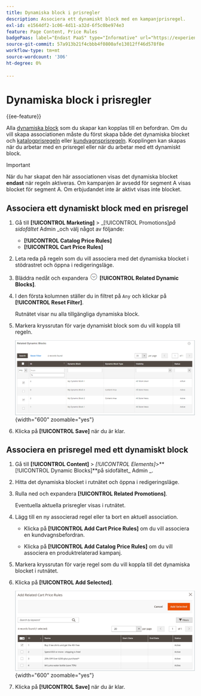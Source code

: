 ```yaml
---
title: Dynamiska block i prisregler
description: Associera ett dynamiskt block med en kampanjprisregel.
exl-id: e1564df2-1c06-4d11-a32d-6f5c0be974e3
feature: Page Content, Price Rules
badgePaas: label="Endast PaaS" type="Informative" url="https://experienceleague.adobe.com/en/docs/commerce/user-guides/product-solutions" tooltip="Gäller endast Adobe Commerce i molnprojekt (Adobe-hanterad PaaS-infrastruktur) och lokala projekt."
source-git-commit: 57a913b21f4cbbb4f0800afe13012ff46d578f8e
workflow-type: tm+mt
source-wordcount: '306'
ht-degree: 0%

---
```


# Dynamiska block i prisregler

{{ee-feature}}

Alla [dynamiska block](dynamic-blocks.md) som du skapar kan kopplas till en befordran. Om du vill skapa associationen måste du först skapa både det dynamiska blocket och [katalogprisregeln](../merchandising-promotions/price-rules-catalog.md) eller [kundvagnsprisregeln](../merchandising-promotions/price-rules-cart.md). Kopplingen kan skapas när du arbetar med en prisregel eller när du arbetar med ett dynamiskt block.

>[!IMPORTANT]
>
>När du har skapat den här associationen visas det dynamiska blocket **endast** när regeln aktiveras. Om kampanjen är avsedd för segment A visas blocket för segment A. Om erbjudandet inte är aktivt visas inte blocket.

## Associera ett dynamiskt block med en prisregel

1. Gå till **[!UICONTROL Marketing]** > _[!UICONTROL Promotions]_på sidofältet_ Admin _och välj något av följande:

   - **[!UICONTROL Catalog Price Rules]**
   - **[!UICONTROL Cart Price Rules]**

1. Leta reda på regeln som du vill associera med det dynamiska blocket i stödrastret och öppna i redigeringsläge.

1. Bläddra nedåt och expandera ![Expansionsväljaren](../assets/icon-display-expand.png) **[!UICONTROL Related Dynamic Blocks]**.

1. I den första kolumnen ställer du in filtret på `Any` och klickar på **[!UICONTROL Reset Filter]**.

   Rutnätet visar nu alla tillgängliga dynamiska block.

1. Markera kryssrutan för varje dynamiskt block som du vill koppla till regeln.

   ![Lägger till markerade dynamiska block](./assets/price-rule-cart-related-dynamic-blocks-any.png){width="600" zoomable="yes"}

1. Klicka på **[!UICONTROL Save]** när du är klar.

## Associera en prisregel med ett dynamiskt block

1. Gå till **[!UICONTROL Content]** > _[!UICONTROL Elements]_>**[!UICONTROL Dynamic Blocks]**på sidofältet_ Admin _.

1. Hitta det dynamiska blocket i rutnätet och öppna i redigeringsläge.

1. Rulla ned och expandera **[!UICONTROL Related Promotions]**.

   Eventuella aktuella prisregler visas i rutnätet.

1. Lägg till en ny associerad regel eller ta bort en aktuell association.

   - Klicka på **[!UICONTROL Add Cart Price Rules]** om du vill associera en kundvagnsbefordran.

   - Klicka på **[!UICONTROL Add Catalog Price Rules]** om du vill associera en produktrelaterad kampanj.

1. Markera kryssrutan för varje regel som du vill koppla till det dynamiska blocket i rutnätet.

1. Klicka på **[!UICONTROL Add Selected]**.

   ![Lägger till valda prisregler i ett dynamiskt block](./assets/pb-dynamic-block-add-related-cart-price-rules.png){width="600" zoomable="yes"}

1. Klicka på **[!UICONTROL Save]** när du är klar.

